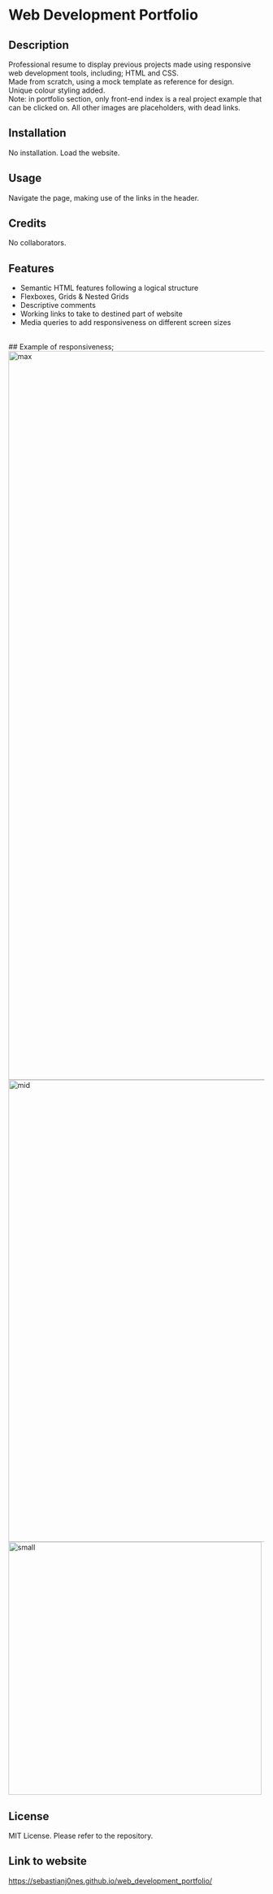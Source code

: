 # Web Development Portfolio

## Description
Professional resume to display previous projects made using responsive web development tools, including; HTML and CSS.
<br/>
Made from scratch, using a mock template as reference for design.
<br/>
Unique colour styling added.
<br/>
Note: in portfolio section, only front-end index is a real project example that can be clicked on.
All other images are placeholders, with dead links.

## Installation 
No installation. Load the website.


## Usage
Navigate the page, making use of the links in the header. 


## Credits
No collaborators.


## Features

- Semantic HTML features following a logical structure
- Flexboxes, Grids & Nested Grids 
- Descriptive comments 
- Working links to take to destined part of website
- Media queries to add responsiveness on different screen sizes


<br/>
## Example of responsiveness;
<img width="1435" alt="max" src="https://user-images.githubusercontent.com/114486176/205501359-007a5bcd-8f3c-4610-9c2d-b00187c8f10e.png">
<img width="910" alt="mid" src="https://user-images.githubusercontent.com/114486176/205501360-618c3fde-59c2-421a-b1d6-11da832aa866.png">
<img width="498" alt="small" src="https://user-images.githubusercontent.com/114486176/205501361-f7437bf6-4669-44cd-903c-4ed1f0eb3763.png">

## License
MIT License. Please refer to the repository.


## Link to website
https://sebastianj0nes.github.io/web_development_portfolio/
